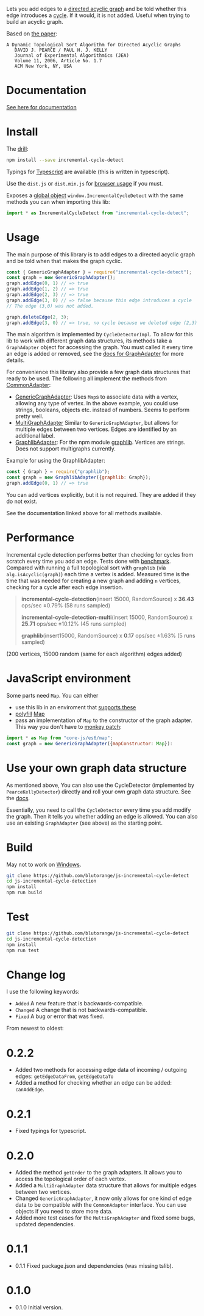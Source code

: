 Lets you add edges to a [directed acyclic graph](https://en.wikipedia.org/wiki/Directed_acyclic_graph) and be told whether this edge
introduces a [cycle](https://en.wikipedia.org/wiki/Cycle_(graph_theory)). If it would, it is not added. Useful when trying to build
an acyclic graph.

Based on [the paper](https://dl.acm.org/citation.cfm?id=1210590):

```text
A Dynamic Topological Sort Algorithm for Directed Acyclic Graphs
   DAVID J. PEARCE / PAUL H. J. KELLY
   Journal of Experimental Algorithmics (JEA)
   Volume 11, 2006, Article No. 1.7
   ACM New York, NY, USA
```

# Documentation

[See here for documentation](https://blutorange.github.io/js-incremental-cycle-detect/)

# Install

The [drill](https://docs.npmjs.com/getting-started/installing-npm-packages-locally):

```sh
npm install --save incremental-cycle-detect
```

Typings for [Typescript](https://www.typescriptlang.org/) are available (this is written in typescript).

Use the `dist.js` or `dist.min.js` for [browser usage](http://browserify.org/) if you must.

Exposes a [global object](https://softwareengineering.stackexchange.com/questions/277279/why-are-globals-bad-in-javascript) `window.IncrementalCycleDetect` with the same methods you can when importing this lib:

```javascript
import * as IncrementalCycleDetect from "incremental-cycle-detect";
```

# Usage

The main purpose of this library is to add edges to a directed acyclic graph and be told when
that makes the graph cyclic.

```javascript
const { GenericGraphAdapter } = require("incremental-cycle-detect");
const graph = new GenericGraphAdapter();
graph.addEdge(0, 1) // => true
graph.addEdge(1, 2) // => true
graph.addEdge(2, 3) // => true
graph.addEdge(3, 0) // => false because this edge introduces a cycle
// The edge (3,0) was not added.

graph.deleteEdge(2, 3);
graph.addEdge(3, 0) // => true, no cycle because we deleted edge (2,3)
```

The main algorithm is implemented by `CycleDetectorImpl`. To allow for this lib to work with different
graph data structures, its methods take a `GraphAdapter` object for accessing the graph. You must
called it every time an edge is added or removed, see the [docs for GraphAdapter](https://blutorange.github.io/js-incremental-cycle-detect/interfaces/graphadapter.html) for more details.

For convenience this library also provide a few graph data structures that ready to be used.
The following all implement the methods from [CommonAdapter](https://blutorange.github.io/js-incremental-cycle-detect/interfaces/commonadapter.html):

- [GenericGraphAdapter](https://blutorange.github.io/js-incremental-cycle-detect/classes/genericgraphadapter.html): Uses `Map`s to associate data with a vertex, allowing any type of vertex. In the above example, you could use strings, booleans, objects etc. instead of numbers. Seems to perform pretty well.
- [MultiGraphAdapter](https://blutorange.github.io/js-incremental-cycle-detect/classes/multigraphadapter.html) Similar to `GenericGraphAdapter`, but allows for multiple edges between two vertices. Edges are identified by an additional label.
- [GraphlibAdapter](https://blutorange.github.io/js-incremental-cycle-detect/classes/graphlibadapter.html): For the npm module [graphlib](https://www.npmjs.com/package/graphlib). Vertices are strings. Does not support multigraphs currently.

Example for using the GraphlibAdapter:

```javascript
const { Graph } = require("graphlib");
const graph = new GraphlibAdapter({graphlib: Graph});
graph.addEdge(0, 1) // => true
```

You can add vertices explicitly, but it is not required. They are added if they do not exist.

See the documentation linked above for all methods available.

# Performance

Incremental cycle detection performs better than checking for cycles from scratch every time you add an edge.
Tests done with [benchmark](https://www.npmjs.com/package/benchmark). Compared with running a full topological
sort with `graphlib` (via `alg.isAcyclic(graph)`) each time a vertex is added. Measured time is the time that
was needed for creating a new graph and adding `n` vertices, checking for a cycle after each edge insertion.

> **incremental-cycle-detection**(insert 15000, RandomSource) x **36.43** ops/sec ±0.79% (58 runs sampled)
>
> **incremental-cycle-detection-multi**(insert 15000, RandomSource) x **25.71** ops/sec ±10.12% (45 runs sampled)
>
> **graphlib**(insert15000, RandomSource) x **0.17** ops/sec ±1.63% (5 runs sampled)

(200 vertices, 15000 random (same for each algorithm) edges added)

# JavaScript environment

Some parts need `Map`. You can either

- use this lib in an enviroment that [supports these](https://developer.mozilla.org/en-US/docs/Web/JavaScript/Reference/Global_Objects/Map)
- [polyfill](https://en.wikipedia.org/wiki/Polyfill_%28programming%29) [Map](https://www.npmjs.com/package/core-js)
- pass an implementation of `Map` to the constructor of the graph adapter. This way you don't have to [monkey patch](https://stackoverflow.com/questions/5741877/is-monkey-patching-really-that-bad):

```javascript
import * as Map from "core-js/es6/map";
const graph = new GenericGraphAdapter({mapConstructor: Map}):
```

# Use your own graph data structure

As mentioned above, You can also use the CycleDetector (implemented by `PearceKellyDetector`) directly and
roll your own graph data structure. See the [docs](https://blutorange.github.io/js-incremental-cycle-detect/classes/pearcekellydetector.html).

Essentially, you need to call the `CycleDetector` every time you add modify the graph. Then it tells you
whether adding an edge is allowed. You can also use an existing `GraphAdapter` (see above) as the starting point.

# Build

May not to work on [Windows](https://xkcd.com/196/).

```sh
git clone https://github.com/blutorange/js-incremental-cycle-detect
cd js-incremental-cycle-detection
npm install
npm run build
```

# Test

```sh
git clone https://github.com/blutorange/js-incremental-cycle-detect
cd js-incremental-cycle-detection
npm install
npm run test
```

# Change log

I use the following keywords:

- `Added` A new feature that is backwards-compatible.
- `Changed` A change that is not backwards-compatible.
- `Fixed` A bug or error that was fixed.

From newest to oldest:

# 0.2.2
- Added two methods for accessing edge data of incoming / outgoing edges: `getEdgeDataFrom`, `getEdgeDataTo`
- Added a method for checking whether an edge can be added: `canAddEdge`.

# 0.2.1
- Fixed typings for typescript.

# 0.2.0
- Added the method `getOrder` to the graph adapters. It allows you to access the topological order of each vertex.
- Added a `MultiGraphAdapter` data structure that allows for multiple edges between two vertices.
- Changed `GenericGraphAdapter`, it now only allows for one kind of edge data to be compatible with the `CommonAdapter` interface. You can use objects if you need to store more data.
- Added more test cases for the `MultiGraphAdapter` and fixed some bugs, updated dependencies.

# 0.1.1
- 0.1.1 Fixed package.json and dependencies (was missing tslib).

# 0.1.0
- 0.1.0 Initial version.
